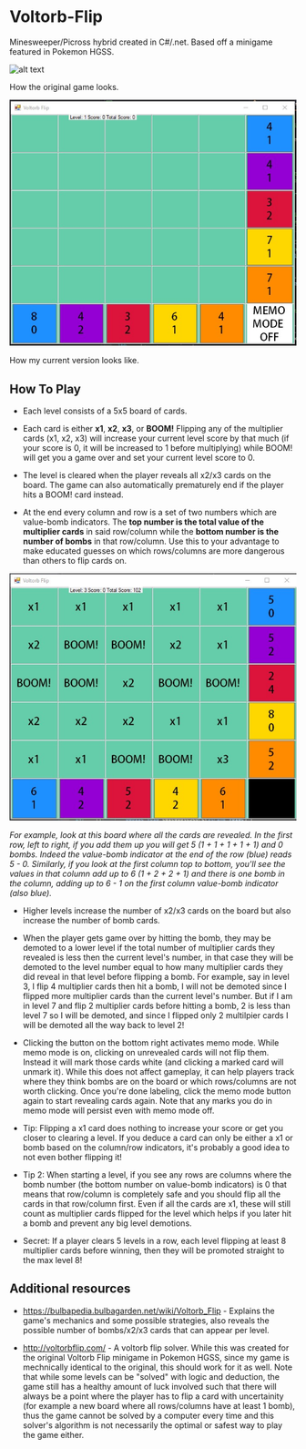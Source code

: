# Voltorb-Flip
Minesweeper/Picross hybrid created in C#/.net. Based off a minigame featured in Pokemon HGSS.

![alt text](https://cdn.bulbagarden.net/upload/0/02/Voltorb_Flip.png)

How the original game looks.

![alt text](https://github.com/TriducRoyDo/Voltorb-Flip/blob/master/Voltorb%20Flip/demo.jpg)

How my current version looks like. 

## How To Play
- Each level consists of a 5x5 board of cards. 

- Each card is either **x1**, **x2**, **x3**, or **BOOM!** Flipping any of the multiplier cards (x1, x2, x3) will increase your current level score by that much (if your score is 0, it will be increased to 1 before multiplying) while BOOM! will get you a game over and set your current level score to 0. 

- The level is cleared when the player reveals all x2/x3 cards on the board. The game can also automatically prematurely end if the player hits a BOOM! card instead.

- At the end every column and row is a set of two numbers which are value-bomb indicators. The **top number is the total value of the multiplier cards** in said row/column while the **bottom number is the number of bombs** in that row/column. Use this to your advantage to make educated guesses on which rows/columns are more dangerous than others to flip cards on.

![alt text](https://github.com/TriducRoyDo/Voltorb-Flip/blob/master/Voltorb%20Flip/revealed_example.jpg)

*For example, look at this board where all the cards are revealed. In the first row, left to right, if you add them up you will get 5 (1 + 1 + 1 + 1 + 1) and 0 bombs. Indeed the value-bomb indicator at the end of the row (blue) reads 5 - 0. Similarly, if you look at the first column top to bottom, you'll see the values in that column add up to 6 (1 + 2 + 2 + 1) and there is one bomb in the column, adding up to 6 - 1 on the first column value-bomb indicator (also blue).* 

- Higher levels increase the number of x2/x3 cards on the board but also increase the number of bomb cards.

- When the player gets game over by hitting the bomb, they may be demoted to a lower level if the total number of multiplier cards they revealed is less then the current level's number, in that case they will be demoted to the level number equal to how many multiplier cards they did reveal in that level before flipping a bomb. For example, say in level 3, I flip 4 multiplier cards then hit a bomb, I will not be demoted since I flipped more multiplier cards than the current level's number. But if I am in level 7 and flip 2 multiplier cards before hitting a bomb, 2 is less than level 7 so I will be demoted, and since I flipped only 2 multilpier cards I will be demoted all the way back to level 2!

- Clicking the button on the bottom right activates memo mode. While memo mode is on, clicking on unrevealed cards will not flip them. Instead it will mark those cards white (and clicking a marked card will unmark it). While this does not affect gameplay, it can help players track where they think bombs are on the board or which rows/columns are not worth clicking. Once you're done labeling, click the memo mode button again to start revealing cards again. Note that any marks you do in memo mode will persist even with memo mode off. 

- Tip: Flipping a x1 card does nothing to increase your score or get you closer to clearing a level. If you deduce a card can only be either a x1 or bomb based on the column/row indicators, it's probably a good idea to not even bother flipping it!

- Tip 2: When starting a level, if you see any rows are columns where the bomb number (the bottom number on value-bomb indicators) is 0 that means that row/column is completely safe and you should flip all the cards in that row/column first. Even if all the cards are x1, these will still count as multiplier cards flipped for the level which helps if you later hit a bomb and prevent any big level demotions.

- Secret: If a player clears 5 levels in a row, each level flipping at least 8 multiplier cards before winning, then they will be promoted straight to the max level 8!

## Additional resources
- https://bulbapedia.bulbagarden.net/wiki/Voltorb_Flip - Explains the game's mechanics and some possible strategies, also reveals the possible number of bombs/x2/x3 cards that can appear per level. 

- http://voltorbflip.com/ - A voltorb flip solver. While this was created for the original Voltorb Flip minigame in Pokemon HGSS, since my game is mechnically identical to the original, this should work for it as well. Note that while some levels can be "solved" with logic and deduction, the game still has a healthy amount of luck involved such that there will always be a point where the player has to flip a card with uncertainity (for example a new board where all rows/columns have at least 1 bomb), thus the game cannot be solved by a computer every time and this solver's algorithm is not necessarily the optimal or safest way to play the game either. 
